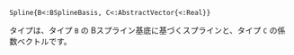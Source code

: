 ```
Spline{B<:BSplineBasis, C<:AbstractVector{<:Real}}
```

タイプは、タイプ `B` の Bスプライン基底に基づくスプラインと、タイプ `C` の係数ベクトルです。
